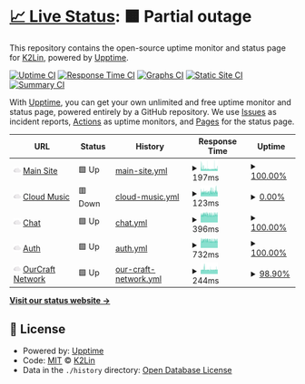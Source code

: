 # [📈 Live Status](https://status.k2lin.com): <!--live status--> **🟧 Partial outage**

This repository contains the open-source uptime monitor and status page for [K2Lin](https://k2lin.com/), powered by [Upptime](https://github.com/upptime/upptime).

[![Uptime CI](https://github.com/K2Lin-Daniel/K2Lin_Status/workflows/Uptime%20CI/badge.svg)](https://github.com/K2Lin-Daniel/K2Lin_Status/actions?query=workflow%3A%22Uptime+CI%22)
[![Response Time CI](https://github.com/K2Lin-Daniel/K2Lin_Status/workflows/Response%20Time%20CI/badge.svg)](https://github.com/K2Lin-Daniel/K2Lin_Status/actions?query=workflow%3A%22Response+Time+CI%22)
[![Graphs CI](https://github.com/K2Lin-Daniel/K2Lin_Status/workflows/Graphs%20CI/badge.svg)](https://github.com/K2Lin-Daniel/K2Lin_Status/actions?query=workflow%3A%22Graphs+CI%22)
[![Static Site CI](https://github.com/K2Lin-Daniel/K2Lin_Status/workflows/Static%20Site%20CI/badge.svg)](https://github.com/K2Lin-Daniel/K2Lin_Status/actions?query=workflow%3A%22Static+Site+CI%22)
[![Summary CI](https://github.com/K2Lin-Daniel/K2Lin_Status/workflows/Summary%20CI/badge.svg)](https://github.com/K2Lin-Daniel/K2Lin_Status/actions?query=workflow%3A%22Summary+CI%22)

With [Upptime](https://upptime.js.org), you can get your own unlimited and free uptime monitor and status page, powered entirely by a GitHub repository. We use [Issues](https://github.com/K2Lin-Daniel/K2Lin_Status/issues) as incident reports, [Actions](https://github.com/K2Lin-Daniel/K2Lin_Status/actions) as uptime monitors, and [Pages](https://status.k2lin.com) for the status page.

<!--start: status pages-->
<!-- This summary is generated by Upptime (https://github.com/upptime/upptime) -->
<!-- Do not edit this manually, your changes will be overwritten -->
<!-- prettier-ignore -->
| URL | Status | History | Response Time | Uptime |
| --- | ------ | ------- | ------------- | ------ |
| <img alt="" src="https://raw.githubusercontent.com/K2Lin-Daniel/K2Lin_Status/master/assets/Cloud-Icon.png" height="13"> [Main Site](https://k2lin.com) | 🟩 Up | [main-site.yml](https://github.com/K2Lin-Daniel/K2Lin_Status/commits/HEAD/history/main-site.yml) | <details><summary><img alt="Response time graph" src="./graphs/main-site/response-time-week.png" height="20"> 197ms</summary><br><a href="https://status.k2lin.com/history/main-site"><img alt="Response time 166" src="https://img.shields.io/endpoint?url=https%3A%2F%2Fraw.githubusercontent.com%2FK2Lin-Daniel%2FK2Lin_Status%2FHEAD%2Fapi%2Fmain-site%2Fresponse-time.json"></a><br><a href="https://status.k2lin.com/history/main-site"><img alt="24-hour response time 180" src="https://img.shields.io/endpoint?url=https%3A%2F%2Fraw.githubusercontent.com%2FK2Lin-Daniel%2FK2Lin_Status%2FHEAD%2Fapi%2Fmain-site%2Fresponse-time-day.json"></a><br><a href="https://status.k2lin.com/history/main-site"><img alt="7-day response time 197" src="https://img.shields.io/endpoint?url=https%3A%2F%2Fraw.githubusercontent.com%2FK2Lin-Daniel%2FK2Lin_Status%2FHEAD%2Fapi%2Fmain-site%2Fresponse-time-week.json"></a><br><a href="https://status.k2lin.com/history/main-site"><img alt="30-day response time 179" src="https://img.shields.io/endpoint?url=https%3A%2F%2Fraw.githubusercontent.com%2FK2Lin-Daniel%2FK2Lin_Status%2FHEAD%2Fapi%2Fmain-site%2Fresponse-time-month.json"></a><br><a href="https://status.k2lin.com/history/main-site"><img alt="1-year response time 166" src="https://img.shields.io/endpoint?url=https%3A%2F%2Fraw.githubusercontent.com%2FK2Lin-Daniel%2FK2Lin_Status%2FHEAD%2Fapi%2Fmain-site%2Fresponse-time-year.json"></a></details> | <details><summary><a href="https://status.k2lin.com/history/main-site">100.00%</a></summary><a href="https://status.k2lin.com/history/main-site"><img alt="All-time uptime 97.82%" src="https://img.shields.io/endpoint?url=https%3A%2F%2Fraw.githubusercontent.com%2FK2Lin-Daniel%2FK2Lin_Status%2FHEAD%2Fapi%2Fmain-site%2Fuptime.json"></a><br><a href="https://status.k2lin.com/history/main-site"><img alt="24-hour uptime 100.00%" src="https://img.shields.io/endpoint?url=https%3A%2F%2Fraw.githubusercontent.com%2FK2Lin-Daniel%2FK2Lin_Status%2FHEAD%2Fapi%2Fmain-site%2Fuptime-day.json"></a><br><a href="https://status.k2lin.com/history/main-site"><img alt="7-day uptime 100.00%" src="https://img.shields.io/endpoint?url=https%3A%2F%2Fraw.githubusercontent.com%2FK2Lin-Daniel%2FK2Lin_Status%2FHEAD%2Fapi%2Fmain-site%2Fuptime-week.json"></a><br><a href="https://status.k2lin.com/history/main-site"><img alt="30-day uptime 100.00%" src="https://img.shields.io/endpoint?url=https%3A%2F%2Fraw.githubusercontent.com%2FK2Lin-Daniel%2FK2Lin_Status%2FHEAD%2Fapi%2Fmain-site%2Fuptime-month.json"></a><br><a href="https://status.k2lin.com/history/main-site"><img alt="1-year uptime 100.00%" src="https://img.shields.io/endpoint?url=https%3A%2F%2Fraw.githubusercontent.com%2FK2Lin-Daniel%2FK2Lin_Status%2FHEAD%2Fapi%2Fmain-site%2Fuptime-year.json"></a></details>
| <img alt="" src="https://raw.githubusercontent.com/K2Lin-Daniel/K2Lin_Status/master/assets/Cloud-Icon.png" height="13"> [Cloud Music](https://music.k2lin.com) | 🟥 Down | [cloud-music.yml](https://github.com/K2Lin-Daniel/K2Lin_Status/commits/HEAD/history/cloud-music.yml) | <details><summary><img alt="Response time graph" src="./graphs/cloud-music/response-time-week.png" height="20"> 123ms</summary><br><a href="https://status.k2lin.com/history/cloud-music"><img alt="Response time 141" src="https://img.shields.io/endpoint?url=https%3A%2F%2Fraw.githubusercontent.com%2FK2Lin-Daniel%2FK2Lin_Status%2FHEAD%2Fapi%2Fcloud-music%2Fresponse-time.json"></a><br><a href="https://status.k2lin.com/history/cloud-music"><img alt="24-hour response time 139" src="https://img.shields.io/endpoint?url=https%3A%2F%2Fraw.githubusercontent.com%2FK2Lin-Daniel%2FK2Lin_Status%2FHEAD%2Fapi%2Fcloud-music%2Fresponse-time-day.json"></a><br><a href="https://status.k2lin.com/history/cloud-music"><img alt="7-day response time 123" src="https://img.shields.io/endpoint?url=https%3A%2F%2Fraw.githubusercontent.com%2FK2Lin-Daniel%2FK2Lin_Status%2FHEAD%2Fapi%2Fcloud-music%2Fresponse-time-week.json"></a><br><a href="https://status.k2lin.com/history/cloud-music"><img alt="30-day response time 128" src="https://img.shields.io/endpoint?url=https%3A%2F%2Fraw.githubusercontent.com%2FK2Lin-Daniel%2FK2Lin_Status%2FHEAD%2Fapi%2Fcloud-music%2Fresponse-time-month.json"></a><br><a href="https://status.k2lin.com/history/cloud-music"><img alt="1-year response time 140" src="https://img.shields.io/endpoint?url=https%3A%2F%2Fraw.githubusercontent.com%2FK2Lin-Daniel%2FK2Lin_Status%2FHEAD%2Fapi%2Fcloud-music%2Fresponse-time-year.json"></a></details> | <details><summary><a href="https://status.k2lin.com/history/cloud-music">0.00%</a></summary><a href="https://status.k2lin.com/history/cloud-music"><img alt="All-time uptime 98.09%" src="https://img.shields.io/endpoint?url=https%3A%2F%2Fraw.githubusercontent.com%2FK2Lin-Daniel%2FK2Lin_Status%2FHEAD%2Fapi%2Fcloud-music%2Fuptime.json"></a><br><a href="https://status.k2lin.com/history/cloud-music"><img alt="24-hour uptime 0.00%" src="https://img.shields.io/endpoint?url=https%3A%2F%2Fraw.githubusercontent.com%2FK2Lin-Daniel%2FK2Lin_Status%2FHEAD%2Fapi%2Fcloud-music%2Fuptime-day.json"></a><br><a href="https://status.k2lin.com/history/cloud-music"><img alt="7-day uptime 0.00%" src="https://img.shields.io/endpoint?url=https%3A%2F%2Fraw.githubusercontent.com%2FK2Lin-Daniel%2FK2Lin_Status%2FHEAD%2Fapi%2Fcloud-music%2Fuptime-week.json"></a><br><a href="https://status.k2lin.com/history/cloud-music"><img alt="30-day uptime 51.91%" src="https://img.shields.io/endpoint?url=https%3A%2F%2Fraw.githubusercontent.com%2FK2Lin-Daniel%2FK2Lin_Status%2FHEAD%2Fapi%2Fcloud-music%2Fuptime-month.json"></a><br><a href="https://status.k2lin.com/history/cloud-music"><img alt="1-year uptime 95.99%" src="https://img.shields.io/endpoint?url=https%3A%2F%2Fraw.githubusercontent.com%2FK2Lin-Daniel%2FK2Lin_Status%2FHEAD%2Fapi%2Fcloud-music%2Fuptime-year.json"></a></details>
| <img alt="" src="https://raw.githubusercontent.com/K2Lin-Daniel/K2Lin_Status/master/assets/Cloud-Icon.png" height="13"> [Chat](https://chat.k2lin.com) | 🟩 Up | [chat.yml](https://github.com/K2Lin-Daniel/K2Lin_Status/commits/HEAD/history/chat.yml) | <details><summary><img alt="Response time graph" src="./graphs/chat/response-time-week.png" height="20"> 396ms</summary><br><a href="https://status.k2lin.com/history/chat"><img alt="Response time 454" src="https://img.shields.io/endpoint?url=https%3A%2F%2Fraw.githubusercontent.com%2FK2Lin-Daniel%2FK2Lin_Status%2FHEAD%2Fapi%2Fchat%2Fresponse-time.json"></a><br><a href="https://status.k2lin.com/history/chat"><img alt="24-hour response time 398" src="https://img.shields.io/endpoint?url=https%3A%2F%2Fraw.githubusercontent.com%2FK2Lin-Daniel%2FK2Lin_Status%2FHEAD%2Fapi%2Fchat%2Fresponse-time-day.json"></a><br><a href="https://status.k2lin.com/history/chat"><img alt="7-day response time 396" src="https://img.shields.io/endpoint?url=https%3A%2F%2Fraw.githubusercontent.com%2FK2Lin-Daniel%2FK2Lin_Status%2FHEAD%2Fapi%2Fchat%2Fresponse-time-week.json"></a><br><a href="https://status.k2lin.com/history/chat"><img alt="30-day response time 394" src="https://img.shields.io/endpoint?url=https%3A%2F%2Fraw.githubusercontent.com%2FK2Lin-Daniel%2FK2Lin_Status%2FHEAD%2Fapi%2Fchat%2Fresponse-time-month.json"></a><br><a href="https://status.k2lin.com/history/chat"><img alt="1-year response time 454" src="https://img.shields.io/endpoint?url=https%3A%2F%2Fraw.githubusercontent.com%2FK2Lin-Daniel%2FK2Lin_Status%2FHEAD%2Fapi%2Fchat%2Fresponse-time-year.json"></a></details> | <details><summary><a href="https://status.k2lin.com/history/chat">100.00%</a></summary><a href="https://status.k2lin.com/history/chat"><img alt="All-time uptime 99.61%" src="https://img.shields.io/endpoint?url=https%3A%2F%2Fraw.githubusercontent.com%2FK2Lin-Daniel%2FK2Lin_Status%2FHEAD%2Fapi%2Fchat%2Fuptime.json"></a><br><a href="https://status.k2lin.com/history/chat"><img alt="24-hour uptime 100.00%" src="https://img.shields.io/endpoint?url=https%3A%2F%2Fraw.githubusercontent.com%2FK2Lin-Daniel%2FK2Lin_Status%2FHEAD%2Fapi%2Fchat%2Fuptime-day.json"></a><br><a href="https://status.k2lin.com/history/chat"><img alt="7-day uptime 100.00%" src="https://img.shields.io/endpoint?url=https%3A%2F%2Fraw.githubusercontent.com%2FK2Lin-Daniel%2FK2Lin_Status%2FHEAD%2Fapi%2Fchat%2Fuptime-week.json"></a><br><a href="https://status.k2lin.com/history/chat"><img alt="30-day uptime 100.00%" src="https://img.shields.io/endpoint?url=https%3A%2F%2Fraw.githubusercontent.com%2FK2Lin-Daniel%2FK2Lin_Status%2FHEAD%2Fapi%2Fchat%2Fuptime-month.json"></a><br><a href="https://status.k2lin.com/history/chat"><img alt="1-year uptime 99.80%" src="https://img.shields.io/endpoint?url=https%3A%2F%2Fraw.githubusercontent.com%2FK2Lin-Daniel%2FK2Lin_Status%2FHEAD%2Fapi%2Fchat%2Fuptime-year.json"></a></details>
| <img alt="" src="https://raw.githubusercontent.com/K2Lin-Daniel/K2Lin_Status/master/assets/Cloud-Icon.png" height="13"> [Auth](https://auth.k2lin.com) | 🟩 Up | [auth.yml](https://github.com/K2Lin-Daniel/K2Lin_Status/commits/HEAD/history/auth.yml) | <details><summary><img alt="Response time graph" src="./graphs/auth/response-time-week.png" height="20"> 732ms</summary><br><a href="https://status.k2lin.com/history/auth"><img alt="Response time 726" src="https://img.shields.io/endpoint?url=https%3A%2F%2Fraw.githubusercontent.com%2FK2Lin-Daniel%2FK2Lin_Status%2FHEAD%2Fapi%2Fauth%2Fresponse-time.json"></a><br><a href="https://status.k2lin.com/history/auth"><img alt="24-hour response time 719" src="https://img.shields.io/endpoint?url=https%3A%2F%2Fraw.githubusercontent.com%2FK2Lin-Daniel%2FK2Lin_Status%2FHEAD%2Fapi%2Fauth%2Fresponse-time-day.json"></a><br><a href="https://status.k2lin.com/history/auth"><img alt="7-day response time 732" src="https://img.shields.io/endpoint?url=https%3A%2F%2Fraw.githubusercontent.com%2FK2Lin-Daniel%2FK2Lin_Status%2FHEAD%2Fapi%2Fauth%2Fresponse-time-week.json"></a><br><a href="https://status.k2lin.com/history/auth"><img alt="30-day response time 732" src="https://img.shields.io/endpoint?url=https%3A%2F%2Fraw.githubusercontent.com%2FK2Lin-Daniel%2FK2Lin_Status%2FHEAD%2Fapi%2Fauth%2Fresponse-time-month.json"></a><br><a href="https://status.k2lin.com/history/auth"><img alt="1-year response time 726" src="https://img.shields.io/endpoint?url=https%3A%2F%2Fraw.githubusercontent.com%2FK2Lin-Daniel%2FK2Lin_Status%2FHEAD%2Fapi%2Fauth%2Fresponse-time-year.json"></a></details> | <details><summary><a href="https://status.k2lin.com/history/auth">100.00%</a></summary><a href="https://status.k2lin.com/history/auth"><img alt="All-time uptime 96.70%" src="https://img.shields.io/endpoint?url=https%3A%2F%2Fraw.githubusercontent.com%2FK2Lin-Daniel%2FK2Lin_Status%2FHEAD%2Fapi%2Fauth%2Fuptime.json"></a><br><a href="https://status.k2lin.com/history/auth"><img alt="24-hour uptime 100.00%" src="https://img.shields.io/endpoint?url=https%3A%2F%2Fraw.githubusercontent.com%2FK2Lin-Daniel%2FK2Lin_Status%2FHEAD%2Fapi%2Fauth%2Fuptime-day.json"></a><br><a href="https://status.k2lin.com/history/auth"><img alt="7-day uptime 100.00%" src="https://img.shields.io/endpoint?url=https%3A%2F%2Fraw.githubusercontent.com%2FK2Lin-Daniel%2FK2Lin_Status%2FHEAD%2Fapi%2Fauth%2Fuptime-week.json"></a><br><a href="https://status.k2lin.com/history/auth"><img alt="30-day uptime 100.00%" src="https://img.shields.io/endpoint?url=https%3A%2F%2Fraw.githubusercontent.com%2FK2Lin-Daniel%2FK2Lin_Status%2FHEAD%2Fapi%2Fauth%2Fuptime-month.json"></a><br><a href="https://status.k2lin.com/history/auth"><img alt="1-year uptime 100.00%" src="https://img.shields.io/endpoint?url=https%3A%2F%2Fraw.githubusercontent.com%2FK2Lin-Daniel%2FK2Lin_Status%2FHEAD%2Fapi%2Fauth%2Fuptime-year.json"></a></details>
| <img alt="" src="https://raw.githubusercontent.com/K2Lin-Daniel/K2Lin_Status/master/assets/Cloud-Icon.png" height="13"> [OurCraft Network](mc.ocn.moe) | 🟩 Up | [our-craft-network.yml](https://github.com/K2Lin-Daniel/K2Lin_Status/commits/HEAD/history/our-craft-network.yml) | <details><summary><img alt="Response time graph" src="./graphs/our-craft-network/response-time-week.png" height="20"> 244ms</summary><br><a href="https://status.k2lin.com/history/our-craft-network"><img alt="Response time 249" src="https://img.shields.io/endpoint?url=https%3A%2F%2Fraw.githubusercontent.com%2FK2Lin-Daniel%2FK2Lin_Status%2FHEAD%2Fapi%2Four-craft-network%2Fresponse-time.json"></a><br><a href="https://status.k2lin.com/history/our-craft-network"><img alt="24-hour response time 247" src="https://img.shields.io/endpoint?url=https%3A%2F%2Fraw.githubusercontent.com%2FK2Lin-Daniel%2FK2Lin_Status%2FHEAD%2Fapi%2Four-craft-network%2Fresponse-time-day.json"></a><br><a href="https://status.k2lin.com/history/our-craft-network"><img alt="7-day response time 244" src="https://img.shields.io/endpoint?url=https%3A%2F%2Fraw.githubusercontent.com%2FK2Lin-Daniel%2FK2Lin_Status%2FHEAD%2Fapi%2Four-craft-network%2Fresponse-time-week.json"></a><br><a href="https://status.k2lin.com/history/our-craft-network"><img alt="30-day response time 247" src="https://img.shields.io/endpoint?url=https%3A%2F%2Fraw.githubusercontent.com%2FK2Lin-Daniel%2FK2Lin_Status%2FHEAD%2Fapi%2Four-craft-network%2Fresponse-time-month.json"></a><br><a href="https://status.k2lin.com/history/our-craft-network"><img alt="1-year response time 249" src="https://img.shields.io/endpoint?url=https%3A%2F%2Fraw.githubusercontent.com%2FK2Lin-Daniel%2FK2Lin_Status%2FHEAD%2Fapi%2Four-craft-network%2Fresponse-time-year.json"></a></details> | <details><summary><a href="https://status.k2lin.com/history/our-craft-network">98.90%</a></summary><a href="https://status.k2lin.com/history/our-craft-network"><img alt="All-time uptime 96.01%" src="https://img.shields.io/endpoint?url=https%3A%2F%2Fraw.githubusercontent.com%2FK2Lin-Daniel%2FK2Lin_Status%2FHEAD%2Fapi%2Four-craft-network%2Fuptime.json"></a><br><a href="https://status.k2lin.com/history/our-craft-network"><img alt="24-hour uptime 100.00%" src="https://img.shields.io/endpoint?url=https%3A%2F%2Fraw.githubusercontent.com%2FK2Lin-Daniel%2FK2Lin_Status%2FHEAD%2Fapi%2Four-craft-network%2Fuptime-day.json"></a><br><a href="https://status.k2lin.com/history/our-craft-network"><img alt="7-day uptime 98.90%" src="https://img.shields.io/endpoint?url=https%3A%2F%2Fraw.githubusercontent.com%2FK2Lin-Daniel%2FK2Lin_Status%2FHEAD%2Fapi%2Four-craft-network%2Fuptime-week.json"></a><br><a href="https://status.k2lin.com/history/our-craft-network"><img alt="30-day uptime 98.45%" src="https://img.shields.io/endpoint?url=https%3A%2F%2Fraw.githubusercontent.com%2FK2Lin-Daniel%2FK2Lin_Status%2FHEAD%2Fapi%2Four-craft-network%2Fuptime-month.json"></a><br><a href="https://status.k2lin.com/history/our-craft-network"><img alt="1-year uptime 99.69%" src="https://img.shields.io/endpoint?url=https%3A%2F%2Fraw.githubusercontent.com%2FK2Lin-Daniel%2FK2Lin_Status%2FHEAD%2Fapi%2Four-craft-network%2Fuptime-year.json"></a></details>

<!--end: status pages-->

[**Visit our status website →**](https://status.k2lin.com)

## 📄 License

- Powered by: [Upptime](https://github.com/upptime/upptime)
- Code: [MIT](./LICENSE) © [K2Lin](https://k2lin.com/)
- Data in the `./history` directory: [Open Database License](https://opendatacommons.org/licenses/odbl/1-0/)
